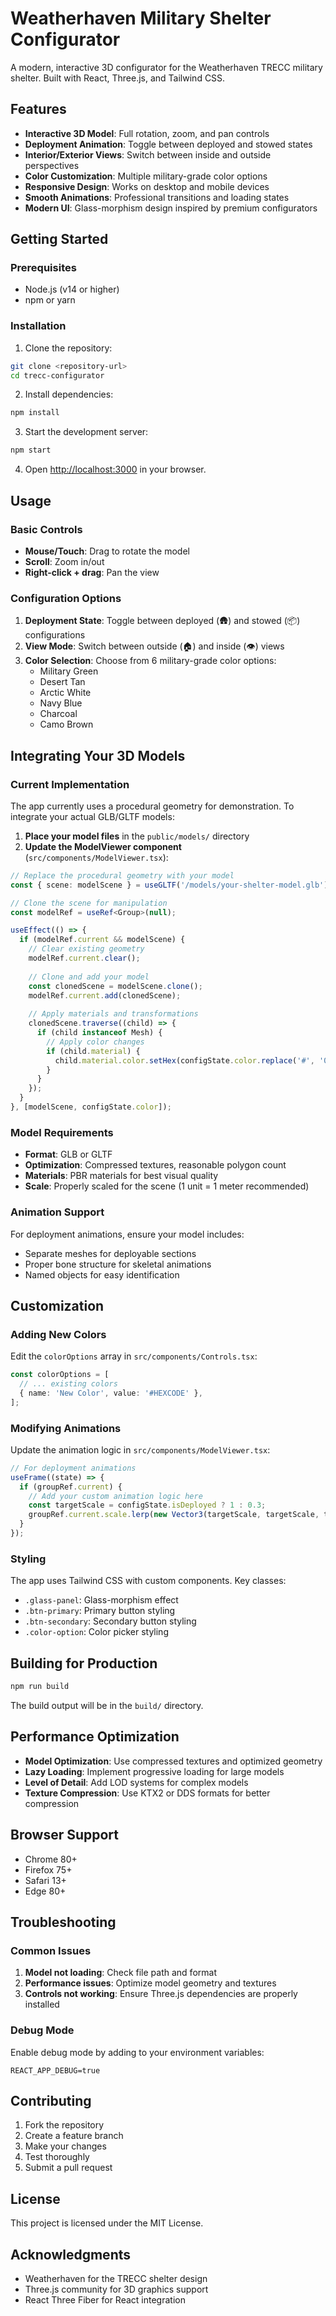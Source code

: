 # Weatherhaven Military Shelter Configurator

A modern, interactive 3D configurator for the Weatherhaven TRECC military shelter. Built with React, Three.js, and Tailwind CSS.

## Features

- **Interactive 3D Model**: Full rotation, zoom, and pan controls
- **Deployment Animation**: Toggle between deployed and stowed states
- **Interior/Exterior Views**: Switch between inside and outside perspectives
- **Color Customization**: Multiple military-grade color options
- **Responsive Design**: Works on desktop and mobile devices
- **Smooth Animations**: Professional transitions and loading states
- **Modern UI**: Glass-morphism design inspired by premium configurators

## Getting Started

### Prerequisites

- Node.js (v14 or higher)
- npm or yarn

### Installation

1. Clone the repository:
```bash
git clone <repository-url>
cd trecc-configurator
```

2. Install dependencies:
```bash
npm install
```

3. Start the development server:
```bash
npm start
```

4. Open [http://localhost:3000](http://localhost:3000) in your browser.

## Usage

### Basic Controls

- **Mouse/Touch**: Drag to rotate the model
- **Scroll**: Zoom in/out
- **Right-click + drag**: Pan the view

### Configuration Options

1. **Deployment State**: Toggle between deployed (🛖) and stowed (📦) configurations
2. **View Mode**: Switch between outside (🏠) and inside (👁️) views
3. **Color Selection**: Choose from 6 military-grade color options:
   - Military Green
   - Desert Tan
   - Arctic White
   - Navy Blue
   - Charcoal
   - Camo Brown

## Integrating Your 3D Models

### Current Implementation

The app currently uses a procedural geometry for demonstration. To integrate your actual GLB/GLTF models:

1. **Place your model files** in the `public/models/` directory
2. **Update the ModelViewer component** (`src/components/ModelViewer.tsx`):

```typescript
// Replace the procedural geometry with your model
const { scene: modelScene } = useGLTF('/models/your-shelter-model.glb');

// Clone the scene for manipulation
const modelRef = useRef<Group>(null);

useEffect(() => {
  if (modelRef.current && modelScene) {
    // Clear existing geometry
    modelRef.current.clear();
    
    // Clone and add your model
    const clonedScene = modelScene.clone();
    modelRef.current.add(clonedScene);
    
    // Apply materials and transformations
    clonedScene.traverse((child) => {
      if (child instanceof Mesh) {
        // Apply color changes
        if (child.material) {
          child.material.color.setHex(configState.color.replace('#', '0x'));
        }
      }
    });
  }
}, [modelScene, configState.color]);
```

### Model Requirements

- **Format**: GLB or GLTF
- **Optimization**: Compressed textures, reasonable polygon count
- **Materials**: PBR materials for best visual quality
- **Scale**: Properly scaled for the scene (1 unit = 1 meter recommended)

### Animation Support

For deployment animations, ensure your model includes:
- Separate meshes for deployable sections
- Proper bone structure for skeletal animations
- Named objects for easy identification

## Customization

### Adding New Colors

Edit the `colorOptions` array in `src/components/Controls.tsx`:

```typescript
const colorOptions = [
  // ... existing colors
  { name: 'New Color', value: '#HEXCODE' },
];
```

### Modifying Animations

Update the animation logic in `src/components/ModelViewer.tsx`:

```typescript
// For deployment animations
useFrame((state) => {
  if (groupRef.current) {
    // Add your custom animation logic here
    const targetScale = configState.isDeployed ? 1 : 0.3;
    groupRef.current.scale.lerp(new Vector3(targetScale, targetScale, targetScale), 0.05);
  }
});
```

### Styling

The app uses Tailwind CSS with custom components. Key classes:
- `.glass-panel`: Glass-morphism effect
- `.btn-primary`: Primary button styling
- `.btn-secondary`: Secondary button styling
- `.color-option`: Color picker styling

## Building for Production

```bash
npm run build
```

The build output will be in the `build/` directory.

## Performance Optimization

- **Model Optimization**: Use compressed textures and optimized geometry
- **Lazy Loading**: Implement progressive loading for large models
- **Level of Detail**: Add LOD systems for complex models
- **Texture Compression**: Use KTX2 or DDS formats for better compression

## Browser Support

- Chrome 80+
- Firefox 75+
- Safari 13+
- Edge 80+

## Troubleshooting

### Common Issues

1. **Model not loading**: Check file path and format
2. **Performance issues**: Optimize model geometry and textures
3. **Controls not working**: Ensure Three.js dependencies are properly installed

### Debug Mode

Enable debug mode by adding to your environment variables:
```
REACT_APP_DEBUG=true
```

## Contributing

1. Fork the repository
2. Create a feature branch
3. Make your changes
4. Test thoroughly
5. Submit a pull request

## License

This project is licensed under the MIT License.

## Acknowledgments

- Weatherhaven for the TRECC shelter design
- Three.js community for 3D graphics support
- React Three Fiber for React integration
